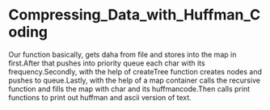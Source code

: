 # Compressing_Data_with_Huffman_Coding

Our function basically, gets daha from file and stores into the map in first.After 
that pushes into priority queue each char with its frequency.Secondly, with the help 
of createTree function creates nodes and pushes to queue.Lastly, with the help of a 
map container calls the recursive function and fills the map with char and its 
huffmancode.Then calls print functions to print out huffman and ascii version of text.
